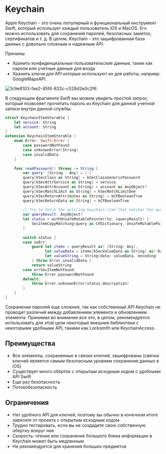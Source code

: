 # Keychain
Apple Keychain - это очень популярный и функциональный инструмент Swift, который использует каждый пользователь iOS и MacOS. Его можно использовать для сохранения паролей, безопасных заметок, сертификатов и т. д. В целом, Keychain - это зашифрованная база данных с довольно сложным и надежным API.

Причины:
- Хранить конфиденциальные пользовательские данные, такие как пароли или учетные данные для входа
- Хранить ключи для API которые используют их для работы, наприер: GoogleMapsAPI.
 
![1c9e8103-fae2-45f4-832c-c528d2e0c2f6](https://github.com/DenDmitriev/iOS-Interview/assets/65191747/8ce5ba3a-e2f6-4127-891a-3e3717e027a1)

В следующем фрагменте Swift мы можем увидеть простой запрос, который позволяет прочитать пароль из Keychain для данной учетной записи внутри данной службы:

```swift
struct KeychainItemStorable {
    let service: String
    let account: String
}
extension KeychainItemStorable {
    enum Error: Swift.Error {
        case passwordNotFound
        case unknownError(String)
        case invalidData
    }
    
    func readPassword() throws -> String {
        var query: [String : Any] = [:]
        query[kSecClass as String] = kSecClassGenericPassword
        query[kSecAttrService as String] = service
        query[kSecAttrAccount as String] = account as AnyObject?
        query[kSecMatchLimit as String] = kSecMatchLimitOne
        query[kSecReturnAttributes as String] = kCFBooleanTrue
        query[kSecReturnData as String] = kCFBooleanTrue
        
        // Try to fetch the existing keychain item that matches the query.
        var queryResult: AnyObject?
        let status = withUnsafeMutablePointer(to: &queryResult) {
            SecItemCopyMatching(query as CFDictionary, UnsafeMutablePointer($0))
        }
        
        switch status {
        case noErr:
            guard let items = queryResult as? [String: Any],
                  let valueData = items[kSecValueData as String] as? Data,
                  let valueString = String(data: valueData, encoding: .utf8) else
            { throw Error.invalidData }
            return valueString
        case errSecItemNotFound:
            throw Error.passwordNotFound
        default:
            throw Error.unknownError(status.description)
        }
    }
}
```

Сохранение паролей еще сложнее, так как собственный API Keychain не проводит различий между добавлением элемента и обновлением элемента. Принимая во внимание все это, в целом, рекомендуется использовать для этой цели некоторые внешние библиотеки с некоторыми удобными API, такими как Locksmith или KeychainAccess.

## Преимущества
- Все элементы, сохраненные в связке ключей, зашифрованы (свячка ключей является самым безопасным уровнем сохранения данных в iOS)
- Существует много оберток с открытым исходным кодом с удобными API Swift
- Еще раз безопасность
- Потокобезопасность

## Ограничения
- Нет удобного API для ключей, поэтому вы обычно в конечном итоге зависите от проекта с открытым исходным кодом.
- Трудно тестировать, если вы не создадите свою собственную обертку вокруг нее
- Скорость: чтение или сохранение большого блика информации в Keychain может быть медленным
- Не рекомендуется для хранения больших предметов
